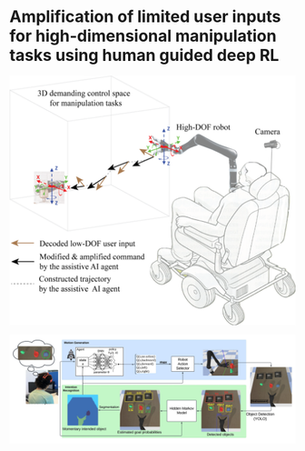 # Amplification of limited user inputs for high-dimensional manipulation tasks using human guided deep RL

<img src="figs/Conceptual_Design.png" alt="Conceptual Design" width="600"/>

![Model Overview](figs/diagram.jpeg)

